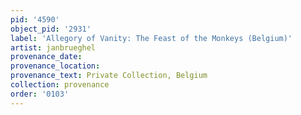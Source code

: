 ```yaml
---
pid: '4590'
object_pid: '2931'
label: 'Allegory of Vanity: The Feast of the Monkeys (Belgium)'
artist: janbrueghel
provenance_date:
provenance_location:
provenance_text: Private Collection, Belgium
collection: provenance
order: '0103'
---
```

